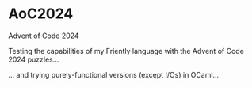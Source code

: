 # AoC2024
Advent of Code 2024

Testing the capabilities of my Friently language with the Advent of Code 2024 puzzles...

... and trying purely-functional versions (except I/Os) in OCaml...
